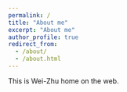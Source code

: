 ```yaml
---
permalink: /
title: "About me"
excerpt: "About me"
author_profile: true
redirect_from: 
  - /about/
  - /about.html
---
```


This is Wei-Zhu home on the web.

